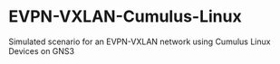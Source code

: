 # EVPN-VXLAN-Cumulus-Linux
Simulated scenario for an EVPN-VXLAN network using Cumulus Linux Devices on GNS3
